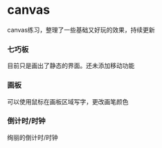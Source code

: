 # canvas
canvas练习，整理了一些基础又好玩的效果，持续更新

### 七巧板
目前只是画出了静态的界面。还未添加移动功能

### 画板
可以使用鼠标在画板区域写字，更改画笔颜色

### 倒计时/时钟
绚丽的倒计时/时钟

